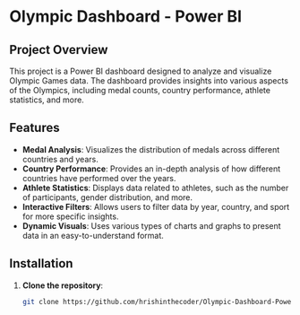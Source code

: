 # Olympic Dashboard - Power BI

## Project Overview

This project is a Power BI dashboard designed to analyze and visualize Olympic Games data. The dashboard provides insights into various aspects of the Olympics, including medal counts, country performance, athlete statistics, and more.

## Features

- **Medal Analysis**: Visualizes the distribution of medals across different countries and years.
- **Country Performance**: Provides an in-depth analysis of how different countries have performed over the years.
- **Athlete Statistics**: Displays data related to athletes, such as the number of participants, gender distribution, and more.
- **Interactive Filters**: Allows users to filter data by year, country, and sport for more specific insights.
- **Dynamic Visuals**: Uses various types of charts and graphs to present data in an easy-to-understand format.

## Installation

1. **Clone the repository**:

   ```bash
   git clone https://github.com/hrishinthecoder/Olympic-Dashboard-PowerBI-.git
